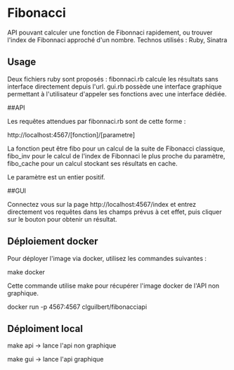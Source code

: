 # Fibonacci
API pouvant calculer une fonction de Fibonnaci rapidement, ou trouver l'index de Fibonnaci approché d'un nombre. Technos utilisés : Ruby, Sinatra

## Usage

Deux fichiers ruby sont proposés : fibonnaci.rb calcule les résultats sans interface directement depuis l'url.
gui.rb possède une interface graphique permettant à l'utilisateur d'appeler ses fonctions avec une interface dédiée.

##API

Les requêtes attendues par fibonnaci.rb sont de cette forme : 

http://localhost:4567/[fonction]/[parametre]

La fonction peut être fibo pour un calcul de la suite de Fibonacci classique, 
fibo_inv pour le calcul de l'index de Fibonnaci le plus proche du paramètre, 
fibo_cache pour un calcul stockant ses résultats en cache.

Le paramètre est un entier positif.

##GUI

Connectez vous sur la page http://localhost:4567/index et entrez directement vos requêtes dans les champs prévus à cet effet, puis cliquer sur le bouton pour obtenir un résultat.

## Déploiement docker

Pour déployer l'image via docker, utilisez les commandes suivantes :

make docker 

Cette commande utilise make pour récupérer l'image docker de l'API non graphique.

docker run -p 4567:4567 clguilbert/fibonacciapi

## Déploiment local

make api -> lance l'api non graphique

make gui -> lance l'api graphique
